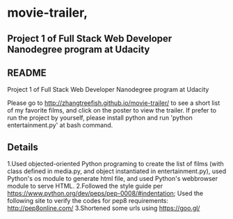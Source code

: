 # movie-trailer,
Project 1 of Full Stack Web Developer Nanodegree program at Udacity
------------------------------------------------------------------

README
------

Project 1 of Full Stack Web Developer Nanodegree program at Udacity

Please go to http://zhangtreefish.github.io/movie-trailer/ to see a short list
 of my favorite films, and click on the poster to view the trailer. If prefer
 to run the project by yourself, please install python and run 'python
 entertainment.py' at bash command.

Details
------

1.Used objected-oriented Python programing to create the list of films (with class defined in media.py, and object instantiated in entertainment.py), used Python's os module to generate html file, and used Python's webbrowser module to serve HTML.
2.Followed the style guide per https://www.python.org/dev/peps/pep-0008/#indentation; Used the following site to verify the codes for pep8 requirements: http://pep8online.com/
3.Shortened some urls using https://goo.gl/
